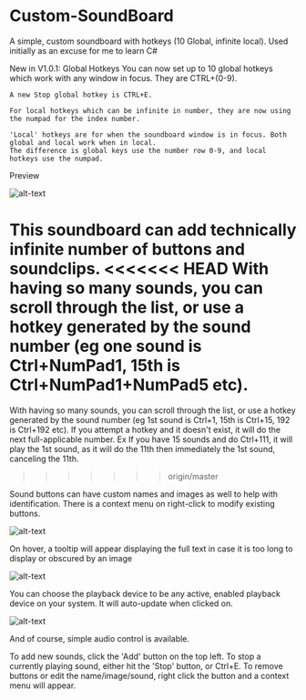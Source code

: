 # Custom-SoundBoard
A simple, custom soundboard with hotkeys (10 Global, infinite local). Used initially as an excuse for me to learn C#

New in V1.0.1:
Global Hotkeys
	You can now set up to 10 global hotkeys which work with any window in focus. They are CTRL+(0-9).
	
	A new Stop global hotkey is CTRL+E.
	
	For local hotkeys which can be infinite in number, they are now using the numpad for the index number.
	
	'Local' hotkeys are for when the soundboard window is in focus. Both global and local work when in local.
	The difference is global keys use the number row 0-9, and local hotkeys use the numpad.
	

Preview

![alt-text](https://i.imgur.com/NN3xJCr.png)


This soundboard can add technically infinite number of buttons and soundclips.
<<<<<<< HEAD
With having so many sounds, you can scroll through the list, or use a hotkey generated by the sound number (eg one sound is Ctrl+NumPad1, 15th is Ctrl+NumPad1+NumPad5 etc).
=======
With having so many sounds, you can scroll through the list, or use a hotkey generated by the sound number (eg 1st sound is Ctrl+1, 15th is Ctrl+15, 192 is Ctrl+192 etc). If you attempt a hotkey and it doesn't exist, it will do the next full-applicable number. Ex If you have 15 sounds and do Ctrl+111, it will play the 1st sound, as it will do the 11th then immediately the 1st sound, canceling the 11th.
>>>>>>> origin/master

Sound buttons can have custom names and images as well to help with identification. There is a context menu on right-click to modify existing buttons. 

![alt-text](https://i.imgur.com/EgoaIzK.png)


On hover, a tooltip will appear displaying the full text in case it is too long to display or obscured by an image

![alt-text](https://i.imgur.com/rweUoTb.png)


You can choose the playback device to be any active, enabled playback device on your system. It will auto-update when clicked on.

![alt-text](https://i.imgur.com/4LFJNvA.png)


And of course, simple audio control is available. 

To add new sounds, click the 'Add' button on the top left. To stop a currently playing sound, either hit the 'Stop' button, or Ctrl+E.
To remove buttons or edit the name/image/sound, right click the button and a context menu will appear.



